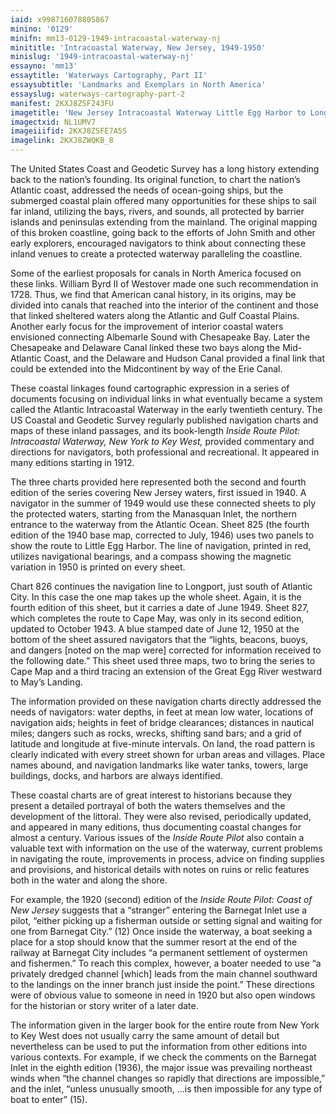 ```yaml
---
iaid: x998716078805867
minino: '0129'
minifn: mm13-0129-1949-intracoastal-waterway-nj
minititle: 'Intracoastal Waterway, New Jersey, 1949-1950'
minislug: '1949-intracoastal-waterway-nj'
essayno: 'mm13'
essaytitle: 'Waterways Cartography, Part II'
essaysubtitle: 'Landmarks and Exemplars in North America'
essayslug: waterways-cartography-part-2
manifest: 2KXJ8ZSF243FU
imagetitle: 'New Jersey Intracoastal Waterway Little Egg Harbor to Longport'
imagectxid: NL1UMV7
imageiiifid: 2KXJ8ZSFE7A5S
imagelink: 2KXJ8ZWQKB_8
---
```


The United States Coast and Geodetic Survey has a long history extending back to the nation’s founding. Its original function, to chart the nation’s Atlantic coast, addressed the needs of ocean-going ships, but the submerged coastal plain offered many opportunities for these ships to sail far inland, utilizing the bays, rivers, and sounds, all protected by barrier islands and peninsulas extending from the mainland. The original mapping of this broken coastline, going back to the efforts of John Smith and other early explorers, encouraged navigators to think about connecting these inland venues to create a protected waterway paralleling the coastline.

Some of the earliest proposals for canals in North America focused on these links. William Byrd II of Westover made one such recommendation in 1728. Thus, we find that American canal history, in its origins, may be divided into canals that reached into the interior of the continent and those that linked sheltered waters along the Atlantic and Gulf Coastal Plains. Another early focus for the improvement of interior coastal waters envisioned connecting Albemarle Sound with Chesapeake Bay. Later the Chesapeake and Delaware Canal linked these two bays along the Mid-Atlantic Coast, and the Delaware and Hudson Canal provided a final link that could be extended into the Midcontinent by way of the Erie Canal.

These coastal linkages found cartographic expression in a series of documents focusing on individual links in what eventually became a system called the Atlantic Intracoastal Waterway in the early twentieth century. The US Coastal and Geodetic Survey regularly published navigation charts and maps of these inland passages, and its book-length _Inside Route Pilot: Intracoastal Waterway, New York to Key West,_ provided commentary and directions for navigators, both professional and recreational. It appeared in many editions starting in 1912.

The three charts provided here represented both the second and fourth edition of the series covering New Jersey waters, first issued in 1940. A navigator in the summer of 1949 would use these connected sheets to ply the protected waters, starting from the Manasquan Inlet, the northern entrance to the waterway from the Atlantic Ocean. Sheet 825 (the fourth edition of the 1940 base map, corrected to July, 1946) uses two panels to show the route to Little Egg Harbor. The line of navigation, printed in red, utilizes navigational bearings, and a compass showing the magnetic variation in 1950 is printed on every sheet.

Chart 826 continues the navigation line to Longport, just south of Atlantic City. In this case the one map takes up the whole sheet. Again, it is the fourth edition of this sheet, but it carries a date of June 1949. Sheet 827, which completes the route to Cape May, was only in its second edition, updated to October 1943. A blue stamped date of June 12, 1950 at the bottom of the sheet assured navigators that the “lights, beacons, buoys, and dangers \[noted on the map were\] corrected for information received to the following date.” This sheet used three maps, two to bring the series to Cape Map and a third tracing an extension of the Great Egg River westward to May’s Landing.

The information provided on these navigation charts directly addressed the needs of navigators: water depths, in feet at mean low water, locations of navigation aids; heights in feet of bridge clearances; distances in nautical miles; dangers such as rocks, wrecks, shifting sand bars; and a grid of latitude and longitude at five-minute intervals. On land, the road pattern is clearly indicated with every street shown for urban areas and villages. Place names abound, and navigation landmarks like water tanks, towers, large buildings, docks, and harbors are always identified.

These coastal charts are of great interest to historians because they present a detailed portrayal of both the waters themselves and the development of the littoral. They were also revised, periodically updated, and appeared in many editions, thus documenting coastal changes for almost a century. Various issues of the _Inside Route Pilot_ also contain a valuable text with information on the use of the waterway, current problems in navigating the route, improvements in process, advice on finding supplies and provisions, and historical details with notes on ruins or relic features both in the water and along the shore.

For example, the 1920 (second) edition of the _Inside Route Pilot: Coast of New Jersey_ suggests that a “stranger” entering the Barnegat Inlet use a pilot, “either picking up a fisherman outside or setting signal and waiting for one from Barnegat City.” (12) Once inside the waterway, a boat seeking a place for a stop should know that the summer resort at the end of the railway at Barnegat City includes “a permanent settlement of oystermen and fishermen.” To reach this complex, however, a boater needed to use “a privately dredged channel \[which\] leads from the main channel southward to the landings on the inner branch just inside the point.” These directions were of obvious value to someone in need in 1920 but also open windows for the historian or story writer of a later date.

The information given in the larger book for the entire route from New York to Key West does not usually carry the same amount of detail but nevertheless can be used to put the information from other editions into various contexts. For example, if we check the comments on the Barnegat Inlet in the eighth edition (1936), the major issue was prevailing northeast winds when “the channel changes so rapidly that directions are impossible,” and the inlet, “unless unusually smooth, …is then impossible for any type of boat to enter” (15).
